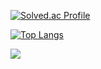 [![Solved.ac Profile](http://mazassumnida.wtf/api/generate_badge?boj=alswp006)](https://solved.ac/alswp006)<br/>

[![Top Langs](https://github-readme-stats.vercel.app/api/top-langs/?username=alswp006&layout=compact)](https://github.com/alswp006/github-readme-stats)

   
   <img src="https://img.shields.io/badge/React-61DAFB?style=flat&logo=React&logoColor=white"/>

